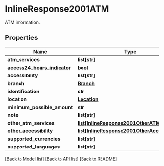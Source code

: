 # InlineResponse2001ATM

ATM information.
## Properties
Name | Type | Description | Notes
------------ | ------------- | ------------- | -------------
**atm_services** | **list[str]** |  | [optional] 
**access24_hours_indicator** | **bool** |  | [optional] 
**accessibility** | **list[str]** |  | [optional] 
**branch** | [**Branch**](Branch.md) |  | [optional] 
**identification** | **str** |  | [optional] 
**location** | [**Location**](Location.md) |  | [optional] 
**minimum_possible_amount** | **str** |  | [optional] 
**note** | **list[str]** |  | [optional] 
**other_atm_services** | [**list[InlineResponse2001OtherATMServices]**](InlineResponse2001OtherATMServices.md) |  | [optional] 
**other_accessibility** | [**list[InlineResponse2001OtherAccessibility]**](InlineResponse2001OtherAccessibility.md) |  | [optional] 
**supported_currencies** | **list[str]** |  | [optional] 
**supported_languages** | **list[str]** |  | [optional] 

[[Back to Model list]](../README.md#documentation-for-models) [[Back to API list]](../README.md#documentation-for-api-endpoints) [[Back to README]](../README.md)


